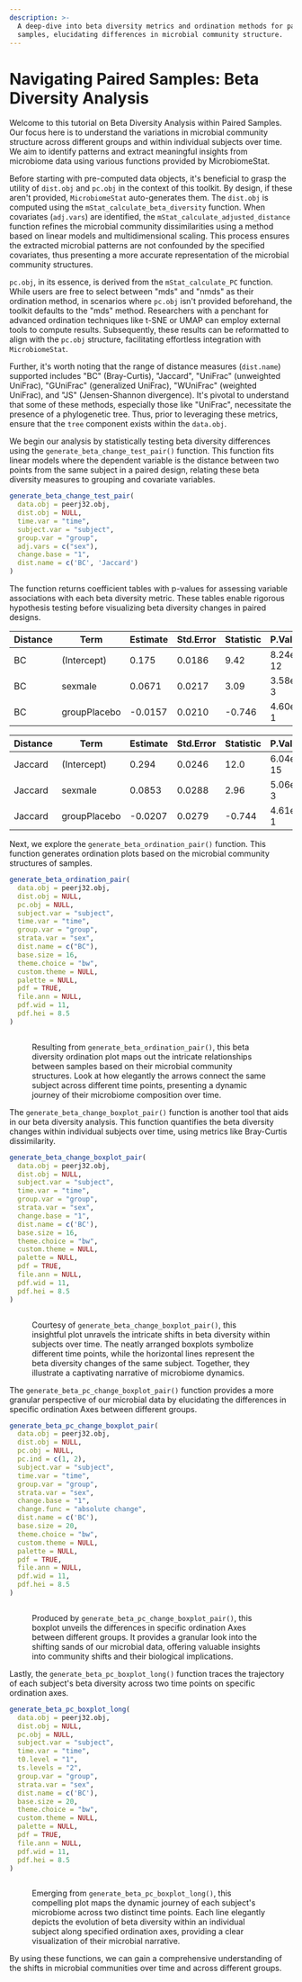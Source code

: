 ```yaml
---
description: >-
  A deep-dive into beta diversity metrics and ordination methods for paired
  samples, elucidating differences in microbial community structure.
---
```


# Navigating Paired Samples: Beta Diversity Analysis

Welcome to this tutorial on Beta Diversity Analysis within Paired Samples. Our focus here is to understand the variations in microbial community structure across different groups and within individual subjects over time. We aim to identify patterns and extract meaningful insights from microbiome data using various functions provided by MicrobiomeStat.

Before starting with pre-computed data objects, it's beneficial to grasp the utility of `dist.obj` and `pc.obj` in the context of this toolkit. By design, if these aren't provided, `MicrobiomeStat` auto-generates them. The `dist.obj` is computed using the `mStat_calculate_beta_diversity` function. When covariates (`adj.vars`) are identified, the `mStat_calculate_adjusted_distance` function refines the microbial community dissimilarities using a method based on linear models and multidimensional scaling. This process ensures the extracted microbial patterns are not confounded by the specified covariates, thus presenting a more accurate representation of the microbial community structures.

`pc.obj`, in its essence, is derived from the `mStat_calculate_PC` function. While users are free to select between "mds" and "nmds" as their ordination method, in scenarios where `pc.obj` isn't provided beforehand, the toolkit defaults to the "mds" method. Researchers with a penchant for advanced ordination techniques like t-SNE or UMAP can employ external tools to compute results. Subsequently, these results can be reformatted to align with the `pc.obj` structure, facilitating effortless integration with `MicrobiomeStat`.

Further, it's worth noting that the range of distance measures (`dist.name`) supported includes "BC" (Bray-Curtis), "Jaccard", "UniFrac" (unweighted UniFrac), "GUniFrac" (generalized UniFrac), "WUniFrac" (weighted UniFrac), and "JS" (Jensen-Shannon divergence). It's pivotal to understand that some of these methods, especially those like "UniFrac", necessitate the presence of a phylogenetic tree. Thus, prior to leveraging these metrics, ensure that the `tree` component exists within the `data.obj`.

We begin our analysis by statistically testing beta diversity differences using the `generate_beta_change_test_pair()` function. This function fits linear models where the dependent variable is the distance between two points from the same subject in a paired design, relating these beta diversity measures to grouping and covariate variables.

```r
generate_beta_change_test_pair(
  data.obj = peerj32.obj,
  dist.obj = NULL,
  time.var = "time",
  subject.var = "subject",
  group.var = "group",
  adj.vars = c("sex"),
  change.base = "1",
  dist.name = c('BC', 'Jaccard') 
)
```

The function returns coefficient tables with p-values for assessing variable associations with each beta diversity metric. These tables enable rigorous hypothesis testing before visualizing beta diversity changes in paired designs.

| Distance | Term         | Estimate | Std.Error | Statistic | P.Value  |
| -------- | ------------ | -------- | --------- | --------- | -------- |
| BC       | (Intercept)  | 0.175    | 0.0186    | 9.42      | 8.24e-12 |
| BC       | sexmale      | 0.0671   | 0.0217    | 3.09      | 3.58e-3  |
| BC       | groupPlacebo | -0.0157  | 0.0210    | -0.746    | 4.60e-1  |

| Distance | Term         | Estimate | Std.Error | Statistic | P.Value  |
| -------- | ------------ | -------- | --------- | --------- | -------- |
| Jaccard  | (Intercept)  | 0.294    | 0.0246    | 12.0      | 6.04e-15 |
| Jaccard  | sexmale      | 0.0853   | 0.0288    | 2.96      | 5.06e-3  |
| Jaccard  | groupPlacebo | -0.0207  | 0.0279    | -0.744    | 4.61e-1  |

Next, we explore the `generate_beta_ordination_pair()` function. This function generates ordination plots based on the microbial community structures of samples.

```r
generate_beta_ordination_pair(
  data.obj = peerj32.obj,
  dist.obj = NULL,
  pc.obj = NULL,
  subject.var = "subject",
  time.var = "time",
  group.var = "group",
  strata.var = "sex",
  dist.name = c("BC"),
  base.size = 16,
  theme.choice = "bw",
  custom.theme = NULL,
  palette = NULL,
  pdf = TRUE,
  file.ann = NULL,
  pdf.wid = 11,
  pdf.hei = 8.5
)
```

<figure><img src="../.gitbook/assets/Screenshot 2023-10-11 at 15.07.10.png" alt=""><figcaption><p>Resulting from <code>generate_beta_ordination_pair()</code>, this beta diversity ordination plot maps out the intricate relationships between samples based on their microbial community structures. Look at how elegantly the arrows connect the same subject across different time points, presenting a dynamic journey of their microbiome composition over time.</p></figcaption></figure>

The `generate_beta_change_boxplot_pair()` function is another tool that aids in our beta diversity analysis. This function quantifies the beta diversity changes within individual subjects over time, using metrics like Bray-Curtis dissimilarity.

```r
generate_beta_change_boxplot_pair(
  data.obj = peerj32.obj,
  dist.obj = NULL,
  subject.var = "subject",
  time.var = "time",
  group.var = "group",
  strata.var = "sex",
  change.base = "1",
  dist.name = c('BC'),
  base.size = 16,
  theme.choice = "bw",
  custom.theme = NULL,
  palette = NULL,
  pdf = TRUE,
  file.ann = NULL,
  pdf.wid = 11,
  pdf.hei = 8.5
)
```

<figure><img src="../.gitbook/assets/Screenshot 2023-10-11 at 15.08.07.png" alt=""><figcaption><p>Courtesy of <code>generate_beta_change_boxplot_pair()</code>, this insightful plot unravels the intricate shifts in beta diversity within subjects over time. The neatly arranged boxplots symbolize different time points, while the horizontal lines represent the beta diversity changes of the same subject. Together, they illustrate a captivating narrative of microbiome dynamics.</p></figcaption></figure>

The `generate_beta_pc_change_boxplot_pair()` function provides a more granular perspective of our microbial data by elucidating the differences in specific ordination Axes between different groups.

```r
generate_beta_pc_change_boxplot_pair(
  data.obj = peerj32.obj,
  dist.obj = NULL,
  pc.obj = NULL,
  pc.ind = c(1, 2),
  subject.var = "subject",
  time.var = "time",
  group.var = "group",
  strata.var = "sex",
  change.base = "1",
  change.func = "absolute change",
  dist.name = c('BC'),
  base.size = 20,
  theme.choice = "bw",
  custom.theme = NULL,
  palette = NULL,
  pdf = TRUE,
  file.ann = NULL,
  pdf.wid = 11,
  pdf.hei = 8.5
)
```

<figure><img src="../.gitbook/assets/Screenshot 2023-10-11 at 15.09.03.png" alt=""><figcaption><p>Produced by <code>generate_beta_pc_change_boxplot_pair()</code>, this boxplot unveils the differences in specific ordination Axes between different groups. It provides a granular look into the shifting sands of our microbial data, offering valuable insights into community shifts and their biological implications.</p></figcaption></figure>

Lastly, the `generate_beta_pc_boxplot_long()` function traces the trajectory of each subject's beta diversity across two time points on specific ordination axes.

```r
generate_beta_pc_boxplot_long(
  data.obj = peerj32.obj,
  dist.obj = NULL,
  pc.obj = NULL,
  subject.var = "subject",
  time.var = "time",
  t0.level = "1",
  ts.levels = "2",
  group.var = "group",
  strata.var = "sex",
  dist.name = c('BC'),
  base.size = 20,
  theme.choice = "bw",
  custom.theme = NULL,
  palette = NULL,
  pdf = TRUE,
  file.ann = NULL,
  pdf.wid = 11,
  pdf.hei = 8.5
)
```

<figure><img src="../.gitbook/assets/Screenshot 2023-10-11 at 15.10.07.png" alt=""><figcaption><p>Emerging from <code>generate_beta_pc_boxplot_long()</code>, this compelling plot maps the dynamic journey of each subject's microbiome across two distinct time points. Each line elegantly depicts the evolution of beta diversity within an individual subject along specified ordination axes, providing a clear visualization of their microbial narrative.</p></figcaption></figure>

By using these functions, we can gain a comprehensive understanding of the shifts in microbial communities over time and across different groups.

